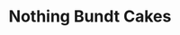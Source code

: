 ---
title: "Nothing Bundt Cakes"
url: /jacksonville/nothing-bundt-cakes-blanding-boulevard/
shop: Konditorei
---